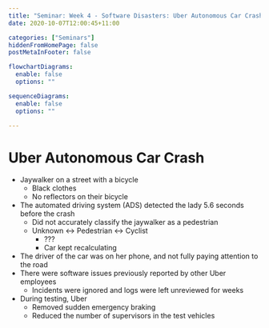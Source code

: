 ```yaml
---
title: "Seminar: Week 4 - Software Disasters: Uber Autonomous Car Crash"
date: 2020-10-07T12:00:45+11:00

categories: ["Seminars"]
hiddenFromHomePage: false
postMetaInFooter: false

flowchartDiagrams:
  enable: false
  options: ""

sequenceDiagrams: 
  enable: false
  options: ""

---
```


# Uber Autonomous Car Crash

* Jaywalker on a street with a bicycle
  * Black clothes
  * No reflectors on their bicycle
* The automated driving system (ADS) detected the lady 5.6 seconds before the crash
  * Did not accurately classify the jaywalker as a pedestrian
  * Unknown <-> Pedestrian <-> Cyclist
    * ???
    * Car kept recalculating
* The driver of the car was on her phone, and not fully paying attention to the road
* There were software issues previously reported by other Uber employees
  * Incidents were ignored and logs were left unreviewed for weeks
* During testing, Uber
  * Removed sudden emergency braking
  * Reduced the number of supervisors in the test vehicles
